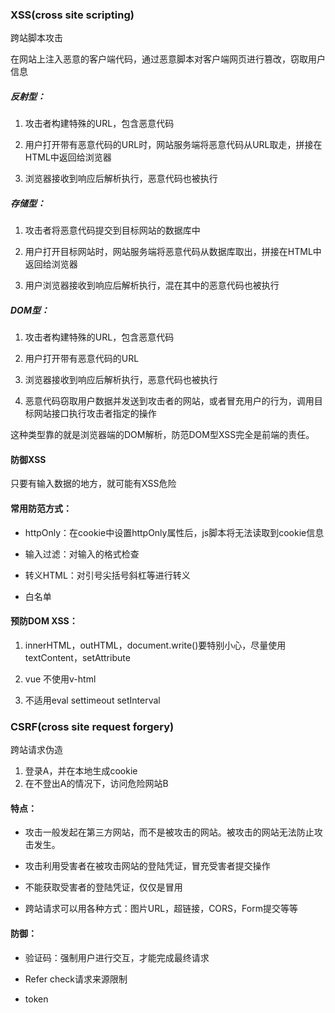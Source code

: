 ### XSS(cross site scripting)

跨站脚本攻击

在网站上注入恶意的客户端代码，通过恶意脚本对客户端网页进行篡改，窃取用户信息

##### 反射型：

1. 攻击者构建特殊的URL，包含恶意代码
2. 用户打开带有恶意代码的URL时，网站服务端将恶意代码从URL取走，拼接在HTML中返回给浏览器

1. 浏览器接收到响应后解析执行，恶意代码也被执行



##### 存储型：

1. 攻击者将恶意代码提交到目标网站的数据库中
2. 用户打开目标网站时，网站服务端将恶意代码从数据库取出，拼接在HTML中返回给浏览器

1. 用户浏览器接收到响应后解析执行，混在其中的恶意代码也被执行



##### DOM型：

1. 攻击者构建特殊的URL，包含恶意代码
2. 用户打开带有恶意代码的URL

1. 浏览器接收到响应后解析执行，恶意代码也被执行
2. 恶意代码窃取用户数据并发送到攻击者的网站，或者冒充用户的行为，调用目标网站接口执行攻击者指定的操作



这种类型靠的就是浏览器端的DOM解析，防范DOM型XSS完全是前端的责任。



#### 防御XSS

只要有输入数据的地方，就可能有XSS危险



#### 常用防范方式：

- httpOnly：在cookie中设置httpOnly属性后，js脚本将无法读取到cookie信息
- 输入过滤：对输入的格式检查

- 转义HTML：对引号尖括号斜杠等进行转义
- 白名单



#### 预防DOM XSS：

1. innerHTML，outHTML，document.write()要特别小心，尽量使用textContent，setAttribute
2. vue 不使用v-html

1. 不适用eval settimeout setInterval



### CSRF(cross site request forgery)

跨站请求伪造

1. 登录A，并在本地生成cookie
2. 在不登出A的情况下，访问危险网站B



#### 特点：

- 攻击一般发起在第三方网站，而不是被攻击的网站。被攻击的网站无法防止攻击发生。
- 攻击利用受害者在被攻击网站的登陆凭证，冒充受害者提交操作

- 不能获取受害者的登陆凭证，仅仅是冒用
- 跨站请求可以用各种方式：图片URL，超链接，CORS，Form提交等等



#### 防御：

- 验证码：强制用户进行交互，才能完成最终请求
- Refer check请求来源限制

- token